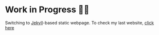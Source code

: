 # Work in Progress 👨‍🏭
Switching to [Jekyll](https://jekyllrb.com/)-based static webpage.
To check my last website, [click here](https://pierocavalcanti.github.io/old/curriculum.html)


[comment]: <> (Puoi usare questo per commentare!)
